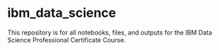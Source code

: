 # ibm_data_science

This repository is for all notebooks, files, and outputs for the IBM Data Science Professional Certificate Course.